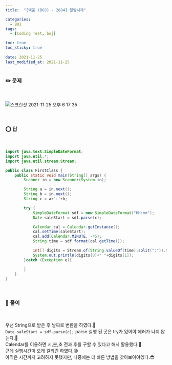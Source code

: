 ```yaml
---
title:  "[백준 (BOJ) - 2884] 알람시계"

categories:
  - BOJ
tags:
  - [Coding Test, boj]

toc: true
toc_sticky: true
 
date: 2021-11-25
last_modified_at: 2021-11-25
---
```


### :pencil2: 문제 
<br>

![스크린샷 2021-11-25 오후 6 17 35](https://user-images.githubusercontent.com/93639793/143414130-9679de0d-d5b1-4f01-84c5-5fa43d0f9b11.png)


   
<br>

### :o:  답
<br>

```java
import java.text.SimpleDateFormat;
import java.util.*;
import java.util.stream.Stream;

public class FirstClass {
    public static void main(String[] args) {
        Scanner in = new Scanner(System.in);

        String a = in.next();
        String b = in.next();
        String c = a+':'+b;

        try {
            SimpleDateFormat sdf = new SimpleDateFormat("HH:mm");
            Date saleStart = sdf.parse(c);

            Calendar cal = Calendar.getInstance();
            cal.setTime(saleStart);
            cal.add(Calendar.MINUTE, -45);
            String time = sdf.format(cal.getTime());

            int[] digits = Stream.of(String.valueOf(time).split(":")).mapToInt(Integer::parseInt).toArray();
            System.out.println(digits[0]+" "+digits[1]);
        }catch (Exception e){

        }
    }
}
```
<br>

### :closed_book: 풀이   
<br>

우선 String으로 받은 후 날짜로 변환을 하였다.:clap:   
`Date saleStart = sdf.parse(c);` parse 실행 된 곳은 try가 있어야 에러가 나지 않는다.:clap:    
Calendar를 이용하면 시,분,초 전과 후를 구할 수 있다고 해서 활용했다.:clap:   
근데 실행시간이 오래 걸리긴 하였다.:worried:   
아직은 시간까지 고려하지 못했지만, 나중에는 더 빠른 방법을 찾아보아야겠다.:sunglasses:





